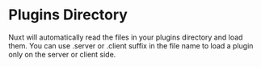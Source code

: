 # Plugins Directory

Nuxt will automatically read the files in your plugins directory and load them. You can use .server or .client suffix in the file name to load a plugin only on the server or client side.
